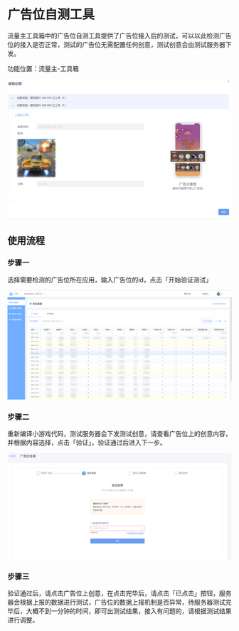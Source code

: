 # 广告位自测工具

流量主工具箱中的广告位自测工具提供了广告位接入后的测试，可以以此检测广告位的接入是否正常，测试的广告位无需配置任何创意，测试创意会由测试服务器下发。

功能位置：流量主-工具箱

![](../../../.gitbook/assets/image%20%2838%29.png)

## 使用流程

### 步骤一

选择需要检测的广告位所在应用，输入广告位的id，点击「开始验证测试」

![](../../../.gitbook/assets/image%20%2867%29.png)

### 步骤二

重新编译小游戏代码，测试服务器会下发测试创意，请查看广告位上的创意内容，并根据内容选择，点击「验证」，验证通过后进入下一步。

![](../../../.gitbook/assets/image%20%2812%29.png)

### 步骤三

验证通过后，请点击广告位上创意，在点击完毕后，请点击「已点击」按钮，服务器会根据上报的数据进行测试，广告位的数据上报机制是否异常，待服务器测试完毕后，大概不到一分钟的时间，即可出测试结果，接入有问题的，请根据测试结果进行调整。

